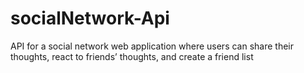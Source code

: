 # socialNetwork-Api
API for a social network web application where users can share their thoughts, react to friends’ thoughts, and create a friend list

